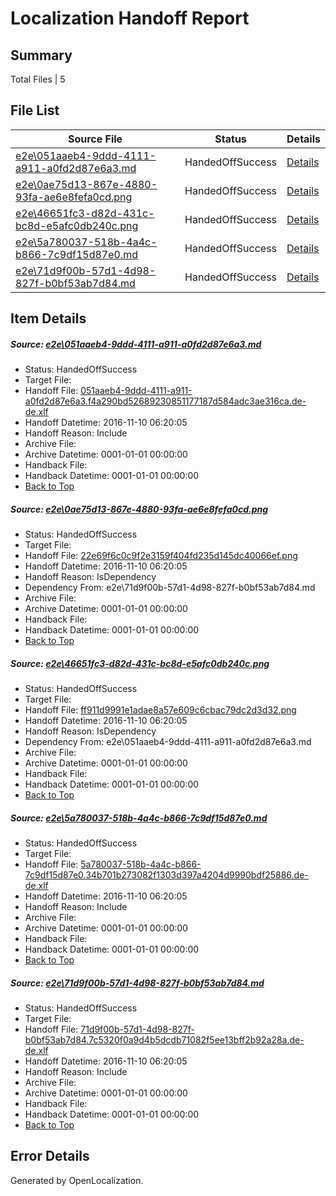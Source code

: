 # <a name='report-top'></a> Localization Handoff Report

## Summary
 Total Files | 5

## File List
 Source File | Status | Details 
 ----------- | ------ | ------- 
 [e2e\051aaeb4-9ddd-4111-a911-a0fd2d87e6a3.md](https://github.com/OpenLocalizationTestOrg/ol-test0/blob/53c3eb60ca168720a5bfee60a8487c98c72c202c/e2e/051aaeb4-9ddd-4111-a911-a0fd2d87e6a3.md) | HandedOffSuccess | [Details](#033c8c713ff8f9c11f94c8c59aa9d149ad1e94511)
 [e2e\0ae75d13-867e-4880-93fa-ae6e8fefa0cd.png](https://github.com/OpenLocalizationTestOrg/ol-test0/blob/53c3eb60ca168720a5bfee60a8487c98c72c202c/e2e/0ae75d13-867e-4880-93fa-ae6e8fefa0cd.png) | HandedOffSuccess | [Details](#22e69f6c0c9f2e3159f404fd235d145dc40066ef2)
 [e2e\46651fc3-d82d-431c-bc8d-e5afc0db240c.png](https://github.com/OpenLocalizationTestOrg/ol-test0/blob/53c3eb60ca168720a5bfee60a8487c98c72c202c/e2e/46651fc3-d82d-431c-bc8d-e5afc0db240c.png) | HandedOffSuccess | [Details](#ff911d9991e1adae8a57e609c6cbac79dc2d3d323)
 [e2e\5a780037-518b-4a4c-b866-7c9df15d87e0.md](https://github.com/OpenLocalizationTestOrg/ol-test0/blob/53c3eb60ca168720a5bfee60a8487c98c72c202c/e2e/5a780037-518b-4a4c-b866-7c9df15d87e0.md) | HandedOffSuccess | [Details](#69ba8644964718edc077aa347e068ef2818b6ae84)
 [e2e\71d9f00b-57d1-4d98-827f-b0bf53ab7d84.md](https://github.com/OpenLocalizationTestOrg/ol-test0/blob/53c3eb60ca168720a5bfee60a8487c98c72c202c/e2e/71d9f00b-57d1-4d98-827f-b0bf53ab7d84.md) | HandedOffSuccess | [Details](#e28e85bf7f325bcb045972c0572de006101a46545)

## Item Details
##### <a name='033c8c713ff8f9c11f94c8c59aa9d149ad1e94511'></a> Source: [e2e\051aaeb4-9ddd-4111-a911-a0fd2d87e6a3.md](https://github.com/OpenLocalizationTestOrg/ol-test0/blob/53c3eb60ca168720a5bfee60a8487c98c72c202c/e2e/051aaeb4-9ddd-4111-a911-a0fd2d87e6a3.md)
* Status: HandedOffSuccess
* Target File: 
* Handoff File: [051aaeb4-9ddd-4111-a911-a0fd2d87e6a3.f4a290bd52689230851177187d584adc3ae316ca.de-de.xlf](https://github.com/OpenLocalizationTestOrg/ol-test0-handoff/blob/73c5151c867f51cf553df9669c037d5abdcace3f/ol-handoff/OpenLocalizationTestOrg/ol-test0-dede/yufeih/ht/051aaeb4-9ddd-4111-a911-a0fd2d87e6a3.f4a290bd52689230851177187d584adc3ae316ca.de-de.xlf)
* Handoff Datetime: 2016-11-10 06:20:05
* Handoff Reason: Include
* Archive File: 
* Archive Datetime: 0001-01-01 00:00:00
* Handback File: 
* Handback Datetime: 0001-01-01 00:00:00
* [Back to Top](#report-top)

##### <a name='22e69f6c0c9f2e3159f404fd235d145dc40066ef2'></a> Source: [e2e\0ae75d13-867e-4880-93fa-ae6e8fefa0cd.png](https://github.com/OpenLocalizationTestOrg/ol-test0/blob/53c3eb60ca168720a5bfee60a8487c98c72c202c/e2e/0ae75d13-867e-4880-93fa-ae6e8fefa0cd.png)
* Status: HandedOffSuccess
* Target File: 
* Handoff File: [22e69f6c0c9f2e3159f404fd235d145dc40066ef.png](https://github.com/OpenLocalizationTestOrg/ol-test0-handoff/blob/73c5151c867f51cf553df9669c037d5abdcace3f/ol-handoff/OpenLocalizationTestOrg/ol-test0-dede/yufeih/ht/22e69f6c0c9f2e3159f404fd235d145dc40066ef.png)
* Handoff Datetime: 2016-11-10 06:20:05
* Handoff Reason: IsDependency
* Dependency From: e2e\71d9f00b-57d1-4d98-827f-b0bf53ab7d84.md
* Archive File: 
* Archive Datetime: 0001-01-01 00:00:00
* Handback File: 
* Handback Datetime: 0001-01-01 00:00:00
* [Back to Top](#report-top)

##### <a name='ff911d9991e1adae8a57e609c6cbac79dc2d3d323'></a> Source: [e2e\46651fc3-d82d-431c-bc8d-e5afc0db240c.png](https://github.com/OpenLocalizationTestOrg/ol-test0/blob/53c3eb60ca168720a5bfee60a8487c98c72c202c/e2e/46651fc3-d82d-431c-bc8d-e5afc0db240c.png)
* Status: HandedOffSuccess
* Target File: 
* Handoff File: [ff911d9991e1adae8a57e609c6cbac79dc2d3d32.png](https://github.com/OpenLocalizationTestOrg/ol-test0-handoff/blob/73c5151c867f51cf553df9669c037d5abdcace3f/ol-handoff/OpenLocalizationTestOrg/ol-test0-dede/yufeih/ht/ff911d9991e1adae8a57e609c6cbac79dc2d3d32.png)
* Handoff Datetime: 2016-11-10 06:20:05
* Handoff Reason: IsDependency
* Dependency From: e2e\051aaeb4-9ddd-4111-a911-a0fd2d87e6a3.md
* Archive File: 
* Archive Datetime: 0001-01-01 00:00:00
* Handback File: 
* Handback Datetime: 0001-01-01 00:00:00
* [Back to Top](#report-top)

##### <a name='69ba8644964718edc077aa347e068ef2818b6ae84'></a> Source: [e2e\5a780037-518b-4a4c-b866-7c9df15d87e0.md](https://github.com/OpenLocalizationTestOrg/ol-test0/blob/53c3eb60ca168720a5bfee60a8487c98c72c202c/e2e/5a780037-518b-4a4c-b866-7c9df15d87e0.md)
* Status: HandedOffSuccess
* Target File: 
* Handoff File: [5a780037-518b-4a4c-b866-7c9df15d87e0.34b701b273082f1303d397a4204d9990bdf25886.de-de.xlf](https://github.com/OpenLocalizationTestOrg/ol-test0-handoff/blob/73c5151c867f51cf553df9669c037d5abdcace3f/ol-handoff/OpenLocalizationTestOrg/ol-test0-dede/yufeih/ht/5a780037-518b-4a4c-b866-7c9df15d87e0.34b701b273082f1303d397a4204d9990bdf25886.de-de.xlf)
* Handoff Datetime: 2016-11-10 06:20:05
* Handoff Reason: Include
* Archive File: 
* Archive Datetime: 0001-01-01 00:00:00
* Handback File: 
* Handback Datetime: 0001-01-01 00:00:00
* [Back to Top](#report-top)

##### <a name='e28e85bf7f325bcb045972c0572de006101a46545'></a> Source: [e2e\71d9f00b-57d1-4d98-827f-b0bf53ab7d84.md](https://github.com/OpenLocalizationTestOrg/ol-test0/blob/53c3eb60ca168720a5bfee60a8487c98c72c202c/e2e/71d9f00b-57d1-4d98-827f-b0bf53ab7d84.md)
* Status: HandedOffSuccess
* Target File: 
* Handoff File: [71d9f00b-57d1-4d98-827f-b0bf53ab7d84.7c5320f0a9d4b5dcdb71082f5ee13bff2b92a28a.de-de.xlf](https://github.com/OpenLocalizationTestOrg/ol-test0-handoff/blob/73c5151c867f51cf553df9669c037d5abdcace3f/ol-handoff/OpenLocalizationTestOrg/ol-test0-dede/yufeih/ht/71d9f00b-57d1-4d98-827f-b0bf53ab7d84.7c5320f0a9d4b5dcdb71082f5ee13bff2b92a28a.de-de.xlf)
* Handoff Datetime: 2016-11-10 06:20:05
* Handoff Reason: Include
* Archive File: 
* Archive Datetime: 0001-01-01 00:00:00
* Handback File: 
* Handback Datetime: 0001-01-01 00:00:00
* [Back to Top](#report-top)


## Error Details

Generated by OpenLocalization.
